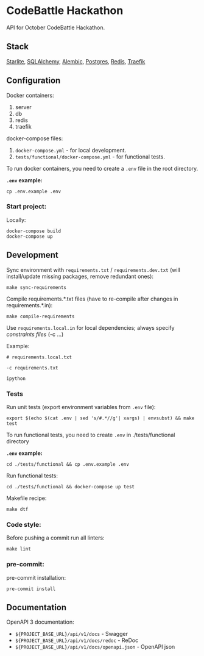 # CodeBattle Hackathon
API for October CodeBattle Hackathon.

## Stack
[Starlite](https://starlite-api.github.io/starlite/),
[SQLAlchemy](https://www.sqlalchemy.org/), [Alembic](https://alembic.sqlalchemy.org/en/latest/front.html),
[Postgres](https://www.postgresql.org/), [Redis](https://redis.io/), [Traefik](https://doc.traefik.io/traefik/)

## Configuration
Docker containers:
1. server
2. db
3. redis
4. traefik

docker-compose files:
 1. `docker-compose.yml` - for local development.
 2. `tests/functional/docker-compose.yml` - for functional tests.

To run docker containers, you need to create a `.env` file in the root directory.

**`.env` example:**
```shell
cp .env.example .env
```

### Start project:

Locally:
```shell
docker-compose build
docker-compose up
```

## Development
Sync environment with `requirements.txt` / `requirements.dev.txt` (will install/update missing packages, remove redundant ones):
```shell
make sync-requirements
```

Compile requirements.\*.txt files (have to re-compile after changes in requirements.\*.in):
```shell
make compile-requirements
```

Use `requirements.local.in` for local dependencies; always specify _constraints files_ (-c ...)

Example:
```shell
# requirements.local.txt

-c requirements.txt

ipython
```

### Tests
Run unit tests (export environment variables from `.env` file):
```shell
export $(echo $(cat .env | sed 's/#.*//g'| xargs) | envsubst) && make test
```

To run functional tests, you need to create `.env` in ./tests/functional directory

**`.env` example:**
```shell
cd ./tests/functional && cp .env.example .env
```

Run functional tests:
```shell
cd ./tests/functional && docker-compose up test
```

Makefile recipe:
```shell
make dtf
```

### Code style:
Before pushing a commit run all linters:

```shell
make lint
```

### pre-commit:
pre-commit installation:
```shell
pre-commit install
```

## Documentation
OpenAPI 3 documentation:
- `${PROJECT_BASE_URL}/api/v1/docs` - Swagger
- `${PROJECT_BASE_URL}/api/v1/docs/redoc` - ReDoc
- `${PROJECT_BASE_URL}/api/v1/docs/openapi.json` - OpenAPI json
